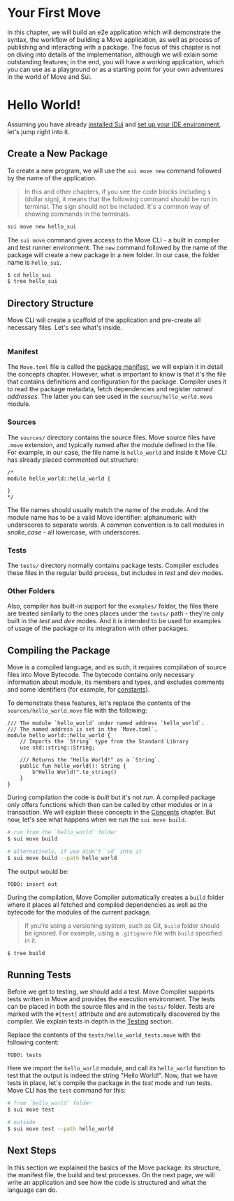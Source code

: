 # Your First Move

In this chapter, we will build an e2e application which will demonstrate the syntax, the workflow of building a Move application, as well as process of publishing and interacting with a package. The focus of this chapter is not on diving into details of the implementation, although we will exlain some outstanding features; in the end, you will have a working application, which you can use as a playground or as a starting point for your own adventures in the world of Move and Sui.

# Hello World!

Assuming you have already [installed Sui](./before-we-begin/install-sui.md) and [set up your IDE environment](./before-we-begin/ide-support.md), let's jump right into it.

## Create a New Package

To create a new program, we will use the `sui move new` command followed by the name of the application.

> In this and other chapters, if you see the code blocks including `$` (dollar sign), it means that the following command should be run in terminal. The sign should not be included. It's a common way of showing commands in the terminals.

```bash
sui move new hello_sui
```

The `sui move` command gives access to the Move CLI - a built in compiler and test runner environment. The `new` command followed by the name of the package will create a new package in a new folder. In our case, the folder name is `hello_sui`.

```bash
$ cd hello_sui
$ tree hello_sui
```

## Directory Structure

Move CLI will create a scaffold of the application and pre-create all necessary files. Let's see what's inside.

```

```

### Manifest

The `Move.toml` file is called the [package manifest](./concepts/manifest.md), we will explain it in detail the concepts chapter. However, what is important to know is that it's the file that contains definitions and configuration for the package. Compiler uses it to read the package metadata, fetch dependencies and register _named addresses_. The latter you can see used in the `source/hello_world.move` module.

### Sources

The `sources/` directory contains the source files. Move source files have `.move` extension, and typically named after the module defined in the file. For example, in our case, the file name is `hello_world` and inside it Move CLI has already placed commented out structure:

```move
/*
module hello_world::hello_world {

}
*/
```

The file names should usually match the name of the module. And the module name has to be a valid Move identifier: alphanumeric with underscores to separate words. A common convention is to call modules in _snake_case_ - all lowercase, with underscores.

### Tests

The `tests/` directory normally contains package tests. Compiler excludes these files in the regular build process, but includes in _test_ and _dev_ modes.

### Other Folders

Also, compiler has built-in support for the `examples/` folder, the files there are treated similarly to the ones places under the `tests/` path - they're only built in the _test_ and _dev_ modes. And it is intended to be used for examples of usage of the package or its integration with other packages.

<!-- TODO: mention open-sourcing guide since it uses examples -->

## Compiling the Package

Move is a compiled language, and as such, it requires compilation of source files into Move Bytecode. The bytecode contains only necessary information about module, its members and types, and excludes comments and some identifiers (for example, for [constants](./move-basics/constants.md)).

To demonstrate these features, let's replace the contents of the `sources/hello_world.move` file with the following:

```move
/// The module `hello_world` under named address `hello_world`.
/// The named address is set in the `Move.toml`.
module hello_world::hello_world {
    // Imports the `String` type from the Standard Library
    use std::string::String;

    /// Returns the "Hello World!" as a `String`.
    public fun hello_world(): String {
        b"Hello World!".to_string()
    }
}
```

During compilation the code is _built_ but it's not _run_. A compiled package only offers functions which then can be called by other modules or in a transaction. We will explain these concepts in the [Concepts](./concepts) chapter. But now, let's see what happens when we run the `sui move build`.

```bash
# run from the `hello_world` folder
$ sui move build

# alternatively, if you didn't `cd` into it
$ sui move build --path hello_world
```

The output would be:

```
TODO: insert out
```

During the compilation, Move Compiler automatically creates a `build` folder where it places all fetched and compiled dependencies as well as the bytecode for the modules of the current package.

> If you're using a versioning system, such as Git, `build` folder should be ignored. For example, using a `.gitignore` file with `build` specified in it.

```bash
$ tree build
```

## Running Tests

Before we get to testing, we should add a test. Move Compiler supports tests written in Move and provides the execution environment. The tests can be placed in both the source files and in the `tests/` folder. Tests are marked with the `#[test]` attribute and are automatically discovered by the compiler. We explain tests in depth in the [Testing](./move-basics/testing.md) section.

Replace the contents of the `tests/hello_world_tests.move` with the following content:

```move
TODO: tests
```

Here we import the `hello_world` module, and call its `hello_world` function to test that the output is indeed the string "Hello World!". Now, that we have tests in place, let's compile the package in the _test_ mode and run tests. Move CLI has the `test` command for this:

```bash
# from `hello_world` folder
$ sui move test

# outside
$ sui move test --path hello_world
```

## Next Steps

In this section we explained the basics of the Move package: its structure, the manifest file, the build and test processes. On the next page, we will write an application and see how the code is structured and what the language can do.
